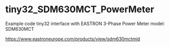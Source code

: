 # tiny32_SDM630MCT_PowerMeter
Example code tiny32 interface with EASTRON 3-Phase Power Meter model: SDM630MCT

https://www.eastroneurope.com/products/view/sdm630mctmid
